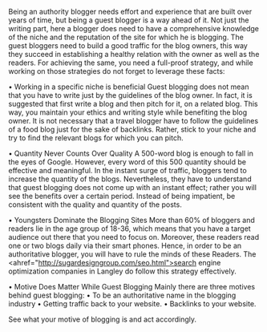 Being an authority blogger needs effort and experience that are built over years of time, but being a guest blogger is a way ahead of it. Not just the writing part, here a blogger does need to have a comprehensive knowledge of the niche and the reputation of the site for which he is blogging. The guest bloggers need to build a good traffic for the blog owners, this way they succeed in establishing a healthy relation with the owner as well as the readers. For achieving the same, you need a full-proof strategy, and while working on those strategies do not forget to leverage these facts:

•    Working in a specific niche is beneficial
Guest blogging does not mean that you have to write just by the guidelines of the blog owner. In fact, it is suggested that first write a blog and then pitch for it, on a related blog. This way, you maintain your ethics and writing style while benefiting the blog owner. It is not necessary that a travel blogger have to follow the guidelines of a food blog just for the sake of backlinks. Rather, stick to your niche and try to find the relevant blogs for which you can pitch. 

•    Quantity Never Counts Over Quality
A 500-word blog is enough to fall in the eyes of Google. However, every word of this 500 quantity should be effective and meaningful. In the instant surge of traffic, bloggers tend to increase the quantity of the blogs. Nevertheless, they have to understand that guest blogging does not come up with an instant effect; rather you will see the benefits over a certain period. Instead of being impatient, be consistent with the quality and quantity of the posts.

•    Youngsters Dominate the Blogging Sites
More than 60% of bloggers and readers lie in the age group of 18-36, which means that you have a target audience out there that you need to focus on. Moreover, these readers read one or two blogs daily via their smart phones. Hence, in order to be an authoritative blogger, you will have to rule the minds of these Readers. The <ahref="http://sugardesigngroup.com/seo.html">search engine optimization companies in Langley</a> do follow this strategy effectively.

•    Motive Does Matter While Guest Blogging
Mainly there are three motives behind guest blogging: 
•    To be an authoritative name in the blogging industry
•    Getting traffic back to your website.
•    Backlinks to your website.

See what your motive of blogging is and act accordingly. 
